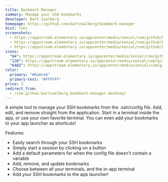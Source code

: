 ```yaml
---
title: Bookmark Manager
summary: Manage your SSH bookmarks
developer: Bart Zaalberg
homepage: https://github.com/bartzaalberg/bookmark-manager
dist: loki
screenshots:
  - https://appstream.elementary.io/appcenter/media/xenial/com/github/bartzaalberg.bookmark-manager.desktop/33CEA276BC0A707CAA5D4AACDD9B3BEA/screenshots/image-1_orig.png
  - https://appstream.elementary.io/appcenter/media/xenial/com/github/bartzaalberg.bookmark-manager.desktop/33CEA276BC0A707CAA5D4AACDD9B3BEA/screenshots/image-2_orig.png
  - https://appstream.elementary.io/appcenter/media/xenial/com/github/bartzaalberg.bookmark-manager.desktop/33CEA276BC0A707CAA5D4AACDD9B3BEA/screenshots/image-3_orig.png
icons:
  "64": https://appstream.elementary.io/appcenter/media/xenial/com/github/bartzaalberg.bookmark-manager.desktop/33CEA276BC0A707CAA5D4AACDD9B3BEA/icons/64x64/com.github.bartzaalberg.bookmark-manager_com.github.bartzaalberg.bookmark-manager.png
  "128": https://appstream.elementary.io/appcenter/media/xenial/com/github/bartzaalberg.bookmark-manager.desktop/33CEA276BC0A707CAA5D4AACDD9B3BEA/icons/128x128/com.github.bartzaalberg.bookmark-manager_com.github.bartzaalberg.bookmark-manager.png
  "64@2": https://appstream.elementary.io/appcenter/media/xenial/com/github/bartzaalberg.bookmark-manager.desktop/33CEA276BC0A707CAA5D4AACDD9B3BEA/icons/64x64@2/com.github.bartzaalberg.bookmark-manager_com.github.bartzaalberg.bookmark-manager.png
color:
  primary: "#0a8ce4"
  primary-text: "#FFFFFF"
price: 3
redirect_from:
  - /com.github.bartzaalberg.bookmark-manager.desktop/
---
```


<p>A simple tool to manage your SSH bookmarks from the .ssh/config file. Add, edit, and remove straight from the application. Start in a terminal inside the app, or use your own favorite terminal. You can even add your bookmarks to your app launcher as shortcuts!</p>
<p>Features:</p>
<ul>
  <li>Easily search through your SSH bookmarks</li>
  <li>Simply start a session by clicking on a button</li>
  <li>Add a default parameters for when the config file doesn&apos;t contain a variable</li>
  <li>Add, remove, and update bookmarks</li>
  <li>Choose between all your terminals, and the in-app terminal</li>
  <li>Add your SSH bookmarks to the app launcher!</li>
</ul>